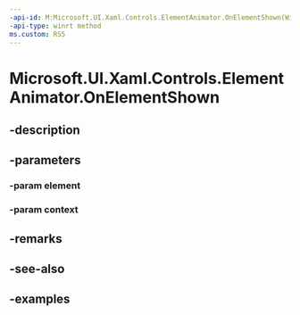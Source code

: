 ```yaml
---
-api-id: M:Microsoft.UI.Xaml.Controls.ElementAnimator.OnElementShown(Windows.UI.Xaml.UIElement,Microsoft.UI.Xaml.Controls.AnimationContext)
-api-type: winrt method
ms.custom: RS5
---
```


<!-- Method syntax.
public void ElementAnimator.OnElementShown(UIElement element, AnimationContext context)
-->

# Microsoft.UI.Xaml.Controls.ElementAnimator.OnElementShown

## -description

## -parameters
### -param element

### -param context

## -remarks

## -see-also

## -examples

